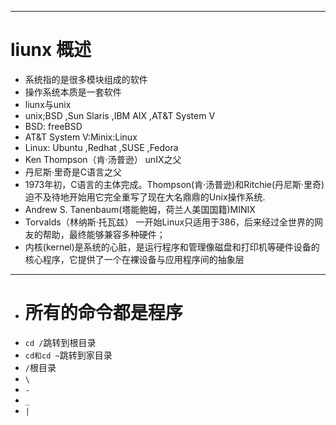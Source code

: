 ----
# liunx 概述
- 系统指的是很多模块组成的软件
- 操作系统本质是一套软件
- liunx与unix
- unix;BSD  ,Sun Slaris ,IBM AIX ,AT&T System V
- BSD: freeBSD 
- AT&T System V:Minix:Linux
- Linux: Ubuntu ,Redhat ,SUSE ,Fedora
- Ken Thompson（肯·汤普逊） unIX之父
- 丹尼斯·里奇是C语言之父
- 1973年初，C语言的主体完成。Thompson(肯·汤普逊)和Ritchie(丹尼斯·里奇)迫不及待地开始用它完全重写了现在大名鼎鼎的Unix操作系统.
- Andrew S. Tanenbaum(塔能鲍姆，荷兰人美国国籍)MINIX
- Torvalds（林纳斯·托瓦兹） 一开始Linux只适用于386，后来经过全世界的网友的帮助，最终能够兼容多种硬件；
- 内核(kernel)是系统的心脏，是运行程序和管理像磁盘和打印机等硬件设备的核心程序，它提供了一个在裸设备与应用程序间的抽象层
- ----
- # 所有的命令都是程序
- `cd /`跳转到根目录
- `cd和cd ~`跳转到家目录
- `/`根目录
- `\`
- `-`
- `_`
- `|`